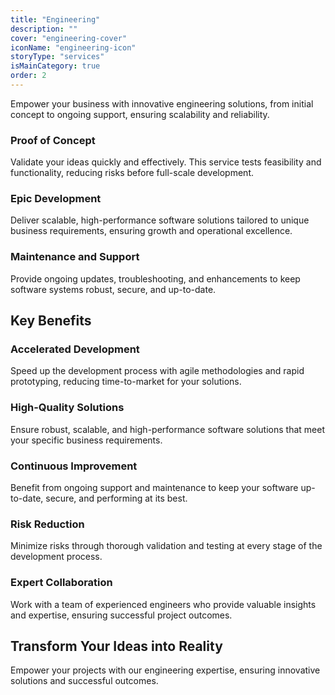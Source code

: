 ```yaml
---
title: "Engineering"
description: ""
cover: "engineering-cover"
iconName: "engineering-icon"
storyType: "services"
isMainCategory: true
order: 2 
---
```


Empower your business with innovative engineering solutions, from initial concept to ongoing support, ensuring scalability and reliability.

### Proof of Concept

Validate your ideas quickly and effectively. This service tests feasibility and functionality, reducing risks before full-scale development.

### Epic Development

Deliver scalable, high-performance software solutions tailored to unique business requirements, ensuring growth and operational excellence.

### Maintenance and Support

Provide ongoing updates, troubleshooting, and enhancements to keep software systems robust, secure, and up-to-date.

## Key Benefits

### Accelerated Development

Speed up the development process with agile methodologies and rapid prototyping, reducing time-to-market for your solutions.

### High-Quality Solutions

Ensure robust, scalable, and high-performance software solutions that meet your specific business requirements.

### Continuous Improvement

Benefit from ongoing support and maintenance to keep your software up-to-date, secure, and performing at its best.

### Risk Reduction

Minimize risks through thorough validation and testing at every stage of the development process.

### Expert Collaboration

Work with a team of experienced engineers who provide valuable insights and expertise, ensuring successful project outcomes.

## Transform Your Ideas into Reality 

Empower your projects with our engineering expertise, ensuring innovative solutions and successful outcomes. 

